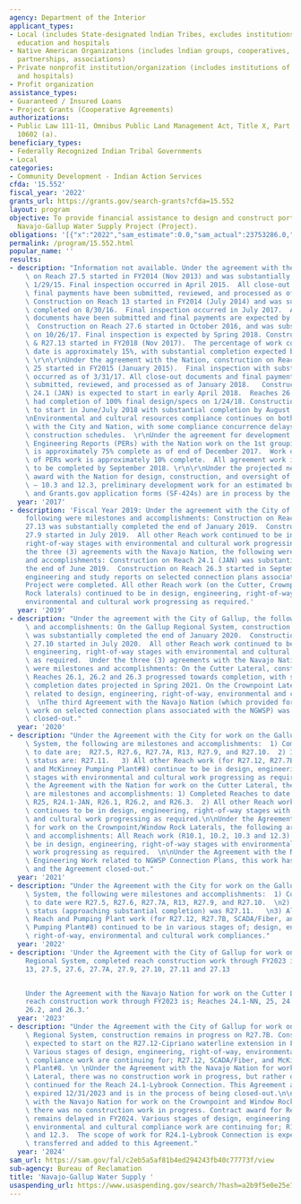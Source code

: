 ```yaml
---
agency: Department of the Interior
applicant_types:
- Local (includes State-designated lndian Tribes, excludes institutions of higher
  education and hospitals
- Native American Organizations (includes lndian groups, cooperatives, corporations,
  partnerships, associations)
- Private nonprofit institution/organization (includes institutions of higher education
  and hospitals)
- Profit organization
assistance_types:
- Guaranteed / Insured Loans
- Project Grants (Cooperative Agreements)
authorizations:
- Public Law 111-11, Omnibus Public Land Management Act, Title X, Part III, Section
  10602 (a).
beneficiary_types:
- Federally Recognized Indian Tribal Governments
- Local
categories:
- Community Development - Indian Action Services
cfda: '15.552'
fiscal_year: '2022'
grants_url: https://grants.gov/search-grants?cfda=15.552
layout: program
objective: To provide financial assistance to design and construct portions of the
  Navajo-Gallup Water Supply Project (Project).
obligations: '[{"x":"2022","sam_estimate":0.0,"sam_actual":23753286.0,"usa_spending_actual":477482.0},{"x":"2023","sam_estimate":0.0,"sam_actual":0.0,"usa_spending_actual":0.0},{"x":"2024","sam_estimate":0.0,"sam_actual":0.0,"usa_spending_actual":0.0}]'
permalink: /program/15.552.html
popular_name: ''
results:
- description: "Information not available. Under the agreement with the City, construction\
    \ on Reach 27.5 started in FY2014 (Nov 2013) and was substantially completed on\
    \ 1/29/15. Final inspection occurred in April 2015.  All close-out documents and\
    \ final payments have been submitted, reviewed, and processed as of May 2017.\
    \ Construction on Reach 13 started in FY2014 (July 2014) and was substantially\
    \ completed on 8/30/16.  Final inspection occurred in July 2017.  All close-out\
    \ documents have been submitted and final payments are expected by Spring 2018.\
    \  Construction on Reach 27.6 started in October 2016, and was substantially completed\
    \ on 10/26/17. Final inspection is expected by Spring 2018. Construction on R27.7A\
    \ & R27.13 started in FY2018 (Nov 2017).  The percentage of work completed to\
    \ date is approximately 15%, with substantial completion expected by May 2019.\
    \ \r\n\r\nUnder the agreement with the Nation, construction on Reaches 24.1 and\
    \ 25 started in FY2015 (January 2015).  Final inspection with substantial completion\
    \ occurred as of 3/31/17. All close-out documents and final payments have been\
    \ submitted, reviewed, and processed as of January 2018.   Construction on Reach\
    \ 24.1 (JAN) is expected to start in early April 2018.  Reaches 26.1 and 26.2\
    \ had completion of 100% final design/specs on 1/24/18. Construction is expected\
    \ to start in June/July 2018 with substantial completion by August 2019.\r\n\r\
    \nEnvironmental and cultural resources compliance continues on both agreements\
    \ with the City and Nation, with some compliance concurrence delays affecting\
    \ construction schedules.  \r\nUnder the agreement for development of Preliminary\
    \ Engineering Reports (PERs) with the Nation work on the 1st grouping of PERs\
    \ is approximately 75% complete as of end of December 2017.  Work on the 2nd grouping\
    \ of PERs work is approximately 10% complete.  All agreement work is expected\
    \ to be completed by September 2018. \r\n\r\nUnder the projected new agreement\
    \ award with the Nation for design, construction, and oversight of Reaches 10.1\
    \ – 10.3 and 12.3, preliminary development work for an estimated budget has begun\
    \ and Grants.gov application forms (SF-424s) are in process by the Nation as well."
  year: '2017'
- description: 'Fiscal Year 2019: Under the agreement with the City of Gallup, the
    following were milestones and accomplishments: Construction on Reach 27.7A and
    27.13 was substantially completed the end of January 2019.  Construction on Reach
    27.9 started in July 2019.  All other Reach work continued to be in design, engineering,
    right-of-way stages with environmental and cultural work progressing as required.  Under
    the three (3) agreements with the Navajo Nation, the following were milestones
    and accomplishments: Construction on Reach 24.1 (JAN) was substantially completed
    the end of June 2019.  Construction on Reach 26.3 started in September 2019.  Draft
    engineering and study reports on selected connection plans associated with the
    Project were completed. All other Reach work (on the Cutter, Crownpoint, and Window
    Rock laterals) continued to be in design, engineering, right-of-way stages with
    environmental and cultural work progressing as required.'
  year: '2019'
- description: "Under the agreement with the City of Gallup, the following were milestones\
    \ and accomplishments: On the Gallup Regional System, construction on Reach 27.9\
    \ was substantially completed the end of January 2020.  Construction on Reach\
    \ 27.10 started in July 2020.  All other Reach work continued to be in design,\
    \ engineering, right-of-way stages with environmental and cultural work progressing\
    \ as required.  Under the three (3) agreements with the Navajo Nation, the following\
    \ were milestones and accomplishments: On the Cutter Lateral, construction on\
    \ Reaches 26.1, 26.2 and 26.3 progressed towards completion, with substantial\
    \ completion dates projected in Spring 2021. On the Crownpoint Lateral, work continued\
    \ related to design, engineering, right-of-way, environmental and cultural resources.\
    \  \nThe third Agreement with the Navajo Nation (which provided for engineering\
    \ work on selected connection plans associated with the NGWSP) was completed and\
    \ closed-out."
  year: '2020'
- description: "Under the Agreement with the City for work on the Gallup Regional\
    \ System, the following are milestones and accomplishments:  1) Completed Reaches\
    \ to date are;  R27.5, R27.6, R27.7A, R13, R27.9, and R27.10.  2) In construction\
    \ status are: R27.11.   3) All other Reach work (for R27.12, R27.7B, SCADA/Fiber,\
    \ and McKinney Pumping Plant#8) continue to be in design, engineering, right-of-way\
    \ stages with environmental and cultural work progressing as required.  \n\nUnder\
    \ the Agreement with the Nation for work on the Cutter Lateral, the following\
    \ are milestones and accomplishments: 1) Completed Reaches to date are: R24.1-NN,\
    \ R25, R24.1-JAN, R26.1, R26.2, and R26.3.  2) All other Reach work (for R24.1-Lybrook)\
    \ continues to be in design, engineering, right-of-way stages with environmental\
    \ and cultural work progressing as required.\n\nUnder the Agreement with the Nation\
    \ for work on the Crownpoint/Window Rock Laterals, the following are milestones\
    \ and accomplishments: All Reach work (R10.1, 10.2, 10.3 and 12.3) continues to\
    \ be in design, engineering, right-of-way stages with environmental and cultural\
    \ work progressing as required.  \n\nUnder the Agreement with the Nation for Preliminary\
    \ Engineering Work related to NGWSP Connection Plans, this work has been completed\
    \ and the Agreement closed-out."
  year: '2021'
- description: "Under the Agreement with the City for work on the Gallup Regional\
    \ System, the following were milestones and accomplishments:  1) Completed Reaches\
    \ to date were R27.5, R27.6, R27.7A, R13, R27.9, and R27.10.  \n2) In construction\
    \ status (approaching substantial completion) was R27.11.   \n3) All remaining\
    \ Reach and Pumping Plant work (for R27.12, R27.7B, SCADA/Fiber, and McKinney\
    \ Pumping Plant#8) continued to be in various stages of; design, engineering,\
    \ right-of-way, environmental and cultural work compliances."
  year: '2022'
- description: 'Under the Agreement with the City of Gallup for work on the Gallup
    Regional System, completed reach construction work through FY2023 is; Reaches
    13, 27.5, 27.6, 27.7A, 27.9, 27.10, 27.11 and 27.13


    Under the Agreement with the Navajo Nation for work on the Cutter Lateral, completed
    reach construction work through FY2023 is; Reaches 24.1-NN, 25, 24.1-JAN, 26.1,
    26.2, and 26.3.'
  year: '2023'
- description: "Under the Agreement with the City of Gallup for work on the Gallup\
    \ Regional System, construction remains in progress on R27.7B. Construction is\
    \ expected to start on the R27.12-Cipriano waterline extension in Fall 2024. \
    \ Various stages of design, engineering, right-of-way, environmental and cultural\
    \ compliance work are continuing for; R27.12, SCADA/Fiber, and McKinney Pumping\
    \ Plant#8. \n \nUnder the Agreement with the Navajo Nation for work on the Cutter\
    \ Lateral, there was no construction work in progress, but rather design work\
    \ continued for the Reach 24.1-Lybrook Connection. This Agreement and its work\
    \ expired 12/31/2023 and is in the process of being closed-out.\n\nUnder the Agreement\
    \ with the Navajo Nation for work on the Crownpoint and Window Rock Laterals,\
    \ there was no construction work in progress. Contract award for Reach 10.1 construction\
    \ remains delayed in FY2024. Various stages of design, engineering, right-of-way,\
    \ environmental and cultural compliance work are continuing for; R10.2, 10.3,\
    \ and 12.3.  The scope of work for R24.1-Lybrook Connection is expected to be\
    \ transferred and added to this Agreement."
  year: '2024'
sam_url: https://sam.gov/fal/c2eb5a5af81b4ed294243fb40c77773f/view
sub-agency: Bureau of Reclamation
title: 'Navajo-Gallup Water Supply '
usaspending_url: https://www.usaspending.gov/search/?hash=a2b9f5e0e25e7c266fac218273cc2558
---
```

